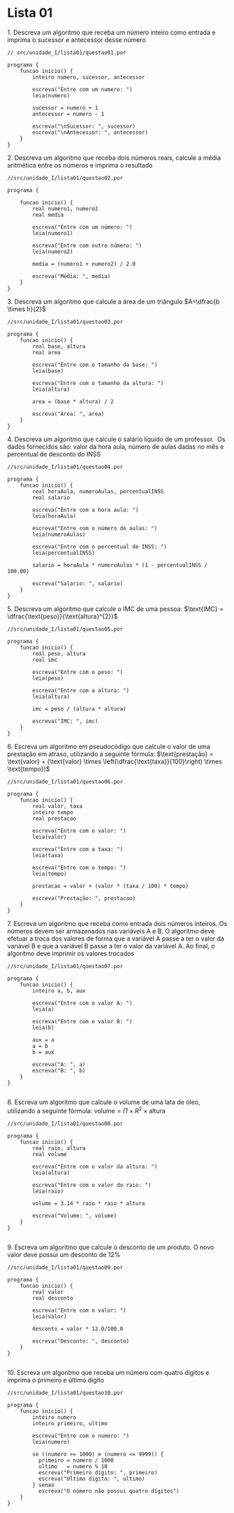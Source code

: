 # Lista 01

1\. Descreva um algoritmo que receba um número inteiro como entrada e imprima o sucessor e antecessor desse número

```portugol
// src/unidade_I/lista01/questao01.por

programa {
    funcao inicio() {
        inteiro numero, sucessor, antecessor

        escreva("Entre com um numero: ")
        leia(numero)

        sucessor = numero + 1
        antecessor = numero - 1
        
        escreva("\nSucessor: ", sucessor)
        escreva("\nAntecessor: ", antecessor)
    }
}
```

2\. Descreva um algoritmo que receba dois números reais, calcule a média aritmética entre os números e imprima o resultado

```portugol
//src/unidade_I/lista01/questao02.por

programa {
    
    funcao inicio() {
        real numero1, numero2
        real media

        escreva("Entre com um número: ")
        leia(numero1)

        escreva("Entre com outro número: ")
        leia(numero2)

        media = (numero1 + numero2) / 2.0
        
        escreva("Média: ", media)
    }
}

```

3\. Descreva um algoritmo que calcule a área de um triângulo $A=\dfrac{b \times h}{2}$

```portugol
//src/unidade_I/lista01/questao03.por

programa {
    funcao inicio() {
        real base, altura
        real area

        escreva("Entre com o tamanho da base: ")
        leia(base)

        escreva("Entre com o tamanho da altura: ")
        leia(altura)

        area = (base * altura) / 2
        
        escreva("Área: ", area)
    }
}    

```

4\. Descreva um algoritmo que calcule o salário líquido de um professor.  Os dados fornecidos são: valor da hora aula, número de aulas dadas no mês e percentual de desconto do INSS

```portugol
//src/unidade_I/lista01/questao04.por

programa {
    funcao inicio() {
        real horaAula, numeroAulas, percentualINSS
        real salario

        escreva("Entre com a hora aula: ")
        leia(horaAula)

        escreva("Entre com o número de aulas: ")
        leia(numeroAulas)

        escreva("Entre com o percentual de INSS: ")
        leia(percentualINSS)

        salario = horaAula * numeroAulas * (1 - percentualINSS / 100.00)
        
        escreva("Salario: ", salario)
    }
}

```

5\. Descreva um algoritmo que calcule o IMC de uma pessoa: $\text{IMC} = \dfrac{\text{peso}}{\text{altura}^{2}}$

```portugol
//src/unidade_I/lista01/questao05.por

programa {
    funcao inicio() {
        real peso, altura
        real imc

        escreva("Entre com o peso: ")
        leia(peso)

        escreva("Entre com a altura: ")
        leia(altura)

        imc = peso / (altura * altura)
        
        escreva("IMC: ", imc)
    }
}

```

6\. Escreva um algoritmo em pseudocódigo que calcule o valor de uma prestação em atraso, utilizando a seguinte fórmula: $\text{prestação} = \text{valor} + (\text{valor} \times \left(\dfrac{\text{taxa}}{100}\right) \times \text{tempo})$

```portugol
//src/unidade_I/lista01/questao06.por

programa {
    funcao inicio() {
        real valor, taxa
        inteiro tempo
        real prestacao

        escreva("Entre com o valor: ")
        leia(valor)

        escreva("Entre com a taxa: ")
        leia(taxa)

        escreva("Entre com o tempo: ")
        leia(tempo)

        prestacao = valor + (valor * (taxa / 100) * tempo)
        
        escreva("Prestação: ", prestacao)
    }
}

```

7\. Escreva um algoritmo que receba como entrada dois números inteiros. Os números devem ser armazenados nas variáveis A e B. O algoritmo deve efetuar a troca dos valores de forma que a variável A passe a ter o valor da variável B e que a variável B passe a ter o valor da variável A. Ao final, o algoritmo deve imprimir os valores trocados

```portugol
//src/unidade_I/lista01/questao07.por

programa {
    funcao inicio() {
        inteiro a, b, aux

        escreva("Entre com o valor A: ")
        leia(a)

        escreva("Entre com o valor B: ")
        leia(b)

        aux = a
        a = b
        b = aux
       
        escreva("A: ", a)
        escreva("B: ", b)
    }
}


```

8\. Escreva um algoritmo que calcule o volume de uma lata de óleo, utilizando a seguinte fórmula: $\text{volume} = \Pi \times R^{2} \times \text{altura}$

```portugol
//src/unidade_I/lista01/questao08.por

programa {
    funcao inicio() {
        real raio, altura
        real volume

        escreva("Entre com o valor da altura: ")
        leia(altura)

        escreva("Entre com o valor do raio: ")
        leia(raio)

        volume = 3.14 * raio * raio * altura
    
        escreva("Volume: ", volume)
    }
}


```

9\. Escreva um algoritmo que calcule o desconto de um produto. O novo valor deve possui um desconto de 12%

```portugol
//src/unidade_I/lista01/questao09.por

programa {
    funcao inicio() {
        real valor
        real desconto

        escreva("Entre com o valor: ")
        leia(valor)

        desconto = valor * 12.0/100.0
    
        escreva("Desconto: ", desconto)
    }
}


```

10\. Escreva um algoritmo que receba um número com quatro dígitos e imprima o primeiro e último digito

```portugol
//src/unidade_I/lista01/questao10.por

programa {
    funcao inicio() {
        inteiro numero
        inteiro primeiro, ultimo

        escreva("Entre com o numero: ")
        leia(numero)

        se ((numero >= 1000) e (numero <= 9999)) {        
          primeiro = numero / 1000          
          ultimo   = numero % 10
          escreva("Primeiro dígito: ", primeiro)
          escreva("Ultimo dígito: ", ultimo)
        } senao
          escreva("O número não possui quatro dígitos")
    }
}


```
